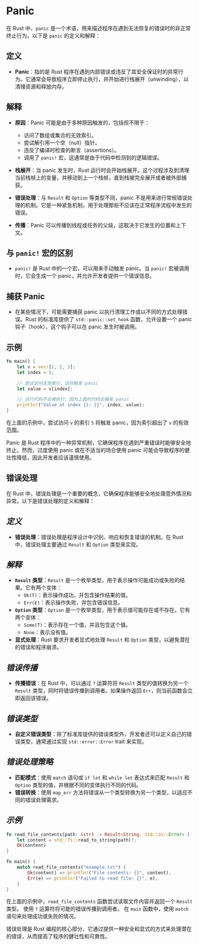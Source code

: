 # Panic

在 Rust 中，`panic` 是一个术语，用来描述程序在遇到无法恢复的错误时的非正常终止行为。以下是 `panic` 的定义和解释：

## 定义

- **Panic**：指的是 Rust 程序在遇到内部错误或违反了其安全保证时的异常行为。它通常会导致程序立即停止执行，并开始进行栈展开（unwinding），以清理资源和释放内存。

## 解释

- **原因**：Panic 可能是由于多种原因触发的，包括但不限于：
  - 访问了数组或集合的无效索引。
  - 尝试解引用一个空（null）指针。
  - 违反了编译时检查的断言（assertions）。
  - 调用了 `panic!` 宏，这通常是由于代码中检测到的逻辑错误。

- **栈展开**：当 panic 发生时，Rust 运行时会开始栈展开。这个过程涉及到清理当前栈帧上的变量，并移动到上一个栈帧，直到栈被完全展开或者被外部捕获。
- **错误处理**：与 `Result` 和 `Option` 等类型不同，panic 不是用来进行常规错误处理的机制。它是一种紧急机制，用于处理那些不应该在正常程序流程中发生的错误。
- **传播**：Panic 可以传播到线程或任务的父级，这取决于它发生的位置和上下文。

## 与 `panic!` 宏的区别

- `panic!` 是 Rust 中的一个宏，可以用来手动触发 panic。当 `panic!` 宏被调用时，它会生成一个 panic，并允许开发者提供一个错误信息。

## 捕获 Panic

- 在某些情况下，可能需要捕获 panic 以执行清理工作或以不同的方式处理错误。Rust 的标准库提供了 `std::panic::set_hook` 函数，允许设置一个 panic 钩子（hook），这个钩子可以在 panic 发生时被调用。

## 示例

```rust
fn main() {
    let v = vec![1, 2, 3];
    let index = 5;

    // 尝试访问无效索引，这将触发 panic
    let value = v[index];

    // 这行代码不会被执行，因为上面的代码会触发 panic
    println!("Value at index {}: {}", index, value);
}

```

在上面的示例中，尝试访问 `v` 的索引 `5` 将触发 panic，因为索引超出了 `v` 的有效范围。

Panic 是 Rust 程序中的一种异常机制，它确保程序在遇到严重错误时能够安全地终止。然而，过度使用 panic 或在不适当的场合使用 panic 可能会导致程序的健壮性降低，因此开发者应该谨慎使用。

## 错误处理

在 Rust 中，错误处理是一个重要的概念，它确保程序能够安全地处理意外情况和异常。以下是错误处理的定义和解释：

## *定义*

- **错误处理**：错误处理是程序设计中识别、响应和恢复错误的机制。在 Rust 中，错误处理主要通过 `Result` 和 `Option` 类型来实现。

## *解释*

- **`Result` 类型**：`Result` 是一个枚举类型，用于表示操作可能成功或失败的结果。它有两个变体：
  - `Ok(T)`：表示操作成功，并包含操作结果的值。
  - `Err(E)`：表示操作失败，并包含错误信息。
- **`Option` 类型**：`Option` 是一个枚举类型，用于表示值可能存在或不存在。它有两个变体：
  - `Some(T)`：表示存在一个值，并且包含这个值。
  - `None`：表示没有值。
- **显式处理**：Rust 要求开发者显式地处理 `Result` 和 `Option` 类型，以避免潜在的错误和程序崩溃。

## *错误传播*

- **传播错误**：在 Rust 中，可以通过 `?` 运算符将 `Result` 类型的值转换为另一个 `Result` 类型，同时将错误传播到调用者。如果操作返回 `Err`，则当前函数会立即返回该错误。

## *错误类型*

- **自定义错误类型**：除了标准库提供的错误类型外，开发者还可以定义自己的错误类型，通常通过实现 `std::error::Error` trait 来实现。

## *错误处理策略*

- **匹配模式**：使用 `match` 语句或 `if let` 和 `while let` 表达式来匹配 `Result` 和 `Option` 类型的值，并根据不同的变体执行不同的代码。
- **错误转换**：使用 `map_err` 方法将错误从一个类型转换为另一个类型，以适应不同的错误处理需求。

## *示例*

```rust
fn read_file_contents(path: &str) -> Result<String, std::io::Error> {
    let content = std::fs::read_to_string(path)?;
    Ok(content)
}

fn main() {
    match read_file_contents("example.txt") {
        Ok(content) => println!("File contents: {}", content),
        Err(e) => println!("Failed to read file: {}", e),
    }
}

```

在上面的示例中，`read_file_contents` 函数尝试读取文件内容并返回一个 `Result` 类型。
使用 `?` 运算符将可能的错误传播到调用者。
在 `main` 函数中，使用 `match` 语句来处理成功或失败的情况。

错误处理是 Rust 编程的核心部分，它通过提供一种安全和显式的方式来处理潜在的错误，从而提高了程序的健壮性和可靠性。
